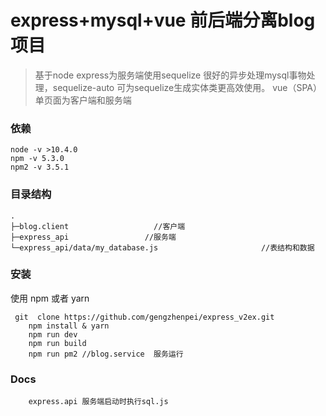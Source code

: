 
# express+mysql+vue 前后端分离blog项目
> 基于node express为服务端使用sequelize 很好的异步处理mysql事物处理，sequelize-auto 可为sequelize生成实体类更高效使用。
vue（SPA）单页面为客户端和服务端

### 依赖
```
node -v >10.4.0
npm -v 5.3.0
npm2 -v 3.5.1
```

### 目录结构

```
.
├─blog.client                   //客户端
├─express_api                 //服务端
└─express_api/data/my_database.js                       //表结构和数据
```

### 安装
使用 npm 或者 yarn
```
 git  clone https://github.com/gengzhenpei/express_v2ex.git
    npm install & yarn
    npm run dev
    npm run build
    npm run pm2 //blog.service  服务运行
```
### Docs

```
    express.api 服务端启动时执行sql.js

```

